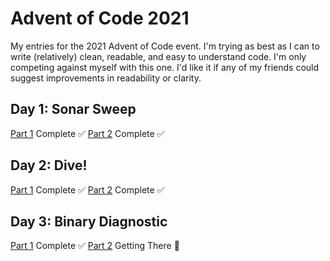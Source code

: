 # Advent of Code 2021

My entries for the 2021 Advent of Code event. I'm trying as best as I can to write (relatively) clean, readable, and easy to understand code. I'm only competing against myself with this one. I'd like it if any of my friends could suggest improvements in readability or clarity.

## Day 1: Sonar Sweep
[Part 1](https://github.com/LukeMitchellWood/AOC2021-bookish-pancake/blob/main/01-sonar-sweep/part-1/index.js) Complete ✅
[Part 2](https://github.com/LukeMitchellWood/AOC2021-bookish-pancake/tree/main/01-sonar-sweep/part-2) Complete ✅

## Day 2: Dive!
[Part 1](https://github.com/LukeMitchellWood/AOC2021-bookish-pancake/blob/main/02-dive/part-1/index.js) Complete ✅
[Part 2](https://github.com/LukeMitchellWood/AOC2021-bookish-pancake/blob/main/02-dive/part-2/index.js) Complete ✅

## Day 3: Binary Diagnostic
[Part 1](https://github.com/LukeMitchellWood/AOC2021-bookish-pancake/blob/main/03-binary-diagnostic/part-1/index.js) Complete ✅
[Part 2](https://github.com/LukeMitchellWood/AOC2021-bookish-pancake/blob/main/03-binary-diagnostic/part-2/index%20.js) Getting There 🤞
